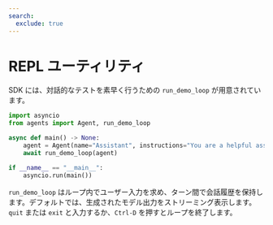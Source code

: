 ```yaml
---
search:
  exclude: true
---
```

# REPL ユーティリティ

SDK には、対話的なテストを素早く行うための `run_demo_loop` が用意されています。

```python
import asyncio
from agents import Agent, run_demo_loop

async def main() -> None:
    agent = Agent(name="Assistant", instructions="You are a helpful assistant.")
    await run_demo_loop(agent)

if __name__ == "__main__":
    asyncio.run(main())
```

`run_demo_loop` はループ内でユーザー入力を求め、ターン間で会話履歴を保持します。デフォルトでは、生成されたモデル出力をストリーミング表示します。`quit` または `exit` と入力するか、`Ctrl-D` を押すとループを終了します。